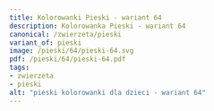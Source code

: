 ```yaml
---
title: Kolorowanki Pieski - wariant 64
description: Kolorowanka Pieski - wariant 64
canonical: /zwierzeta/pieski
variant_of: pieski
image: /pieski/64/pieski-64.svg
pdf: /pieski/64/pieski-64.pdf
tags:
- zwierzeta
- pieski
alt: "pieski kolorowanki dla dzieci - wariant 64"
---
```

